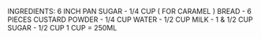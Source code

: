 INGREDIENTS:
6 INCH PAN
SUGAR - 1/4 CUP ( FOR CARAMEL )
BREAD - 6 PIECES
CUSTARD POWDER - 1/4 CUP
WATER - 1/2 CUP
MILK - 1 & 1/2 CUP
SUGAR - 1/2 CUP
1 CUP = 250ML